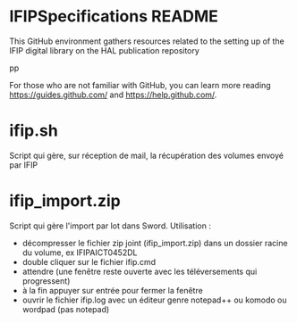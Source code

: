 # IFIPSpecifications README

This GitHub environment gathers resources related to the setting up of the IFIP digital library on the HAL publication repository

pp

For those who are not familiar with GitHub, you can learn more reading https://guides.github.com/ and https://help.github.com/.

# ifip.sh
Script qui gère, sur réception de mail, la récupération des volumes envoyé par IFIP

# ifip_import.zip 
Script qui gère l'import par lot dans Sword.
Utilisation :
* décompresser le fichier zip joint (ifip_import.zip) dans un dossier racine du volume, ex IFIPAICT0452DL
* double cliquer sur le fichier ifip.cmd
* attendre (une fenêtre reste ouverte avec les téléversements qui progressent)
* à la fin appuyer sur entrée pour fermer la fenêtre
* ouvrir le fichier ifip.log avec un éditeur genre notepad++ ou komodo ou wordpad (pas notepad)
